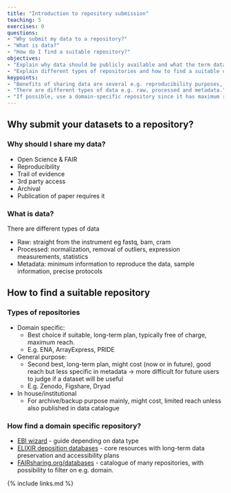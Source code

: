 ```yaml
---
title: "Introduction to repository submission"
teaching: 5
exercises: 0
questions:
- "Why submit my data to a repository?"
- "What is data?"
- "How do I find a suitable repository?"
objectives:
- "Explain why data should be publicly available and what the term data means."
- "Explain different types of repositories and how to find a suitable one."
keypoints:
- "Benefits of sharing data are several e.g. reproducibility purposes, follow the Open Science directive, meet requirement from publishers."
- "There are different types of data e.g. raw, processed and metadata."
- "If possible, use a domain-specific repository since it has maximum reach in the research community." 
---
```

## Why submit your datasets to a repository?
### Why should I share my data?
* Open Science & FAIR
* Reproducibility
* Trail of evidence
* 3rd party access
* Archival
* Publication of paper requires it

### What is data?
There are different types of data

* Raw: straight from the instrument eg fastq, bam, cram
* Processed: normalization, removal of outliers, expression measurements, statistics
* Metadata: minimum information to reproduce the data, sample information, precise protocols

## How to find a suitable repository
### Types of repositories
* Domain specific: 
    * Best choice if suitable, long-term plan, typically free of charge, maximum reach. 
    * E.g. ENA, ArrayExpress, PRIDE
* General purpose: 
    * Second best, long-term plan, might cost (now or in future), good reach but less specific in metadata → more difficult for future users to judge if a dataset will be useful
    * E.g. Zenodo, Figshare, Dryad
* In house/institutional
    * For archive/backup purpose mainly, might cost, limited reach unless also published in data catalogue

### How find a domain specific repository?
* [EBI wizard](https://www.ebi.ac.uk/submission/) - guide depending on data type
* [ELIXIR deposition databases](https://elixir-europe.org/platforms/data/elixir-deposition-databases) - core resources with long-term data preservation and accessibility plans
* [FAIRsharing.org/databases](https://fairsharing.org/databases/) - catalogue of many repositories, with possibility to filter on e.g. domain.

{% include links.md %}

